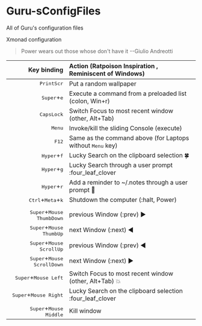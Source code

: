 # Guru-sConfigFiles
All of Guru's configuration files

Xmonad configuration

>Power wears out those whose don't have it --Giulio Andreotti

| Key binding                                   | Action  (Ratpoison Inspiration , Reminiscent of Windows)                    |
| --------------------------------------------: | :------------------------------------------------------------               |
| <kbd>PrintScr</kbd>                           | Put a random wallpaper                                                      |
| <kbd>Super</kbd>+<kbd>e</kbd>                 | Execute a command from a preloaded list (colon, Win+r)                      |
| <kbd>CapsLock</kbd>                           | Switch Focus to most recent window (other, Alt+Tab)                         |
| <kbd>Menu</kbd>                               | Invoke/kill the sliding Console (execute)                                   |
| <kbd>F12</kbd>                                | Same as the command above (for Laptops without <kbd>Menu</kbd> key)         |
| <kbd>Hyper</kbd>+<kbd>f</kbd>                 | Lucky Search on the clipboard selection :four_leaf_clover:                  |
| <kbd>Hyper</kbd>+<kbd>g</kbd>                 | Lucky Search through a user prompt      :four_leaf_clover                  |
| <kbd>Hyper</kbd>+<kbd>r</kbd>                 | Add a reminder to ~/.notes through a user prompt :memo:                     |
| <kbd>Ctrl</kbd>+<kbd>Meta</kbd>+<kbd>k</kbd>  | Shutdown the computer (:halt, Power)                                        |
|                                               |                                                                             |
| <kbd>Super</kbd>+<kbd>Mouse ThumbDown</kbd>   | previous Window (:prev) :arrow_forward:                                     |
| <kbd>Super</kbd>+<kbd>Mouse ThumbUp</kbd>     | next Window (:next)       :arrow_backward:                                  |
| <kbd>Super</kbd>+<kbd>Mouse ScrollUp</kbd>    | previous Window (:prev)  :arrow_backward:                                   |
| <kbd>Super</kbd>+<kbd>Mouse ScrollDown</kbd>  | next Window (:next)        :arrow_forward:                                  |
| <kbd>Super</kbd>+<kbd>Mouse Left</kbd>        | Switch Focus to most recent window (other, Alt+Tab) :collision:             |
| <kbd>Super</kbd>+<kbd>Mouse Right</kbd>       | Lucky Search on the clipboard selection  :four_leaf_clover |
| <kbd>Super</kbd>+<kbd>Mouse Middle</kbd>      | Kill window |
